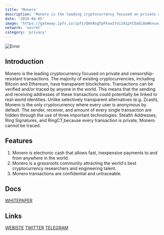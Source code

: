 ```yaml
---
title: 'Monero'
description: 'Monero is the leading cryptocurrency focused on private and censorship resistant transactions'
date: '2019-04-05'
image: 'https://gateway.ipfs.io/ipfs/QmVAsgTpFkxw17o119ipYCDaEL8wNKnuvwzbENnjQMDimQ'
network: 'secret'
category: 'privacy'
---
```


![Error](https://gateway.ipfs.io/ipfs/QmRn4j5FXmigKzjKutoPSFxCn2UU3yMSHf3uLH2yQDXWTq)

## Introduction
Monero is the leading cryptocurrency focused on private and censorship-resistant transactions. The majority of existing cryptocurrencies, including Bitcoin and Ethereum, have transparent blockchains. Transactions can be verified and/or traced by anyone in the world. This means that the sending and receiving addresses of these transactions could potentially be linked to real-world identities. Unlike selectively transparent alternatives (e.g. Zcash), Monero is the only cryptocurrency where every user is anonymous by default. The sender, receiver, and amount of every single transaction are hidden through the use of three important technologies: Stealth Addresses, Ring Signatures, and RingCT,because every transaction is private, Monero cannot be traced. 
 

## Features
1. Monero is electronic cash that allows fast, inexpensive payments to and from anywhere in the world.
2. Monero is a grassroots community attracting the world's best cryptocurrency researchers and engineering talent.
3. Monero transactions are confidential and untraceable.

## Docs


[WHITEPAPER](https://gateway.ipfs.io/ipfs/QmWGqFvNh9ia3LAnvdsztkMELLrQUm7ArgAbJavYx9EsKj)

## Links

[WEBISTE](https://www.getmonero.org/)
[TWITTER](https://twitter.com/monero)
[TELEGRAM](https://telegram.me/monero)